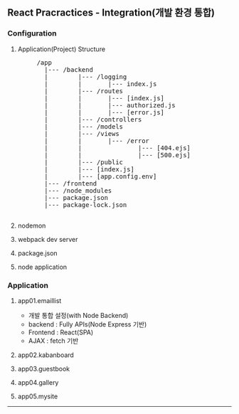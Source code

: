 ## React Pracractices - Integration(개발 환경 통합)

### Configuration
1. Application(Project) Structure
    <pre>
        /app
          |--- /backend
          |        |--- /logging
          |        |       |--- index.js
          |        |--- /routes
          |        |       |--- [index.js]
          |        |       |--- authorized.js
          |        |       |--- [error.js]
          |        |--- /controllers
          |        |--- /models
          |        |--- /views
          |        |       |--- /error
          |        |               |--- [404.ejs]
          |        |               |--- [500.ejs]
          |        |--- /public
          |        |--- [index.js]
          |        |--- [app.config.env]
          |--- /frontend
          |--- /node_modules
          |--- package.json
          |--- package-lock.json
    </pre>

2. nodemon
3. webpack dev server
4. package.json
5. node application

### Application
1. app01.emaillist
    - 개발 통합 설정(with Node Backend)
    - backend : Fully APIs(Node Express 기반)
    - Frontend : React(SPA)
    - AJAX : fetch 기반

2. app02.kabanboard
3. app03.guestbook
4. app04.gallery
5. app05.mysite
---